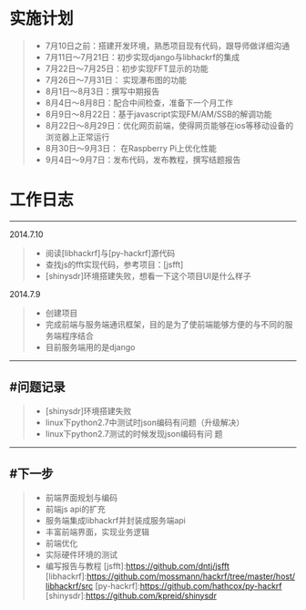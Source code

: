 # 实施计划
>* 7月10日之前：搭建开发环境，熟悉项目现有代码，跟导师做详细沟通
>* 7月11日～7月21日：初步实现django与libhackrf的集成
>* 7月22日～7月25日：初步实现FFT显示的功能
>* 7月26日～7月31日： 实现瀑布图的功能
>* 8月1日～8月3日：撰写中期报告
>* 8月4日～8月8日：配合中间检查，准备下一个月工作
>* 8月9日～8月22日：基于javascript实现FM/AM/SSB的解调功能
>* 8月22日～8月29日：优化网页前端，使得网页能够在ios等移动设备的浏览器上正常运行
>* 8月30日～9月3日： 在Raspberry Pi上优化性能
>* 9月4日～9月7日：发布代码，发布教程，撰写结题报告



# 工作日志
------
2014.7.10
>* 阅读[libhackrf]与[py-hackrf]源代码
>* 查找js的fft实现代码，参考项目：[jsfft]
>* [shinysdr]环境搭建失败，想看一下这个项目UI是什么样子

2014.7.9  
>* 创建项目
>* 完成前端与服务端通讯框架，目的是为了使前端能够方便的与不同的服务端程序结合
>* 目前服务端用的是django 

------
#问题记录
------ 

>* [shinysdr]环境搭建失败
>* linux下python2.7中测试时json编码有问题（升级解决） 
>* linux下python2.7测试的时候发现json编码有问 题 

------
#下一步
------ 
>* 前端界面规划与编码
>* 前端js api的扩充
>* 服务端集成libhackrf并封装成服务端api
>* 丰富前端界面，实现业务逻辑
>* 前端优化
>* 实际硬件环境的测试
>* 编写报告与教程
[jsfft]:https://github.com/dntj/jsfft
[libhackrf]:https://github.com/mossmann/hackrf/tree/master/host/libhackrf/src
[py-hackrf]:https://github.com/hathcox/py-hackrf
[shinysdr]:https://github.com/kpreid/shinysdr



